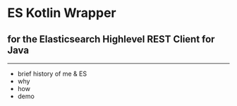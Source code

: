 # ES Kotlin Wrapper
## for the Elasticsearch Highlevel REST Client for Java

---

- brief history of me & ES
- why
- how
- demo
